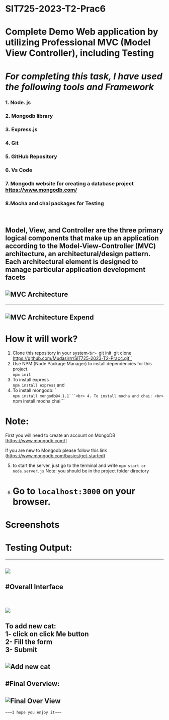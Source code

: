 # SIT725-2023-T2-Prac6

# Complete Demo Web application by utilizing Professional MVC (Model View Controller), including Testing


# ***For completing this task, I have used the following tools and Framework*** <br>

### 1. Node. js <br>

### 2. Mongodb library <br>

### 3. Express.js <br>

### 4. Git <br>

### 5. GitHub Repository <br>

### 6. Vs Code <br>

### 7. Mongodb website for creating a database project https://www.mongodb.com/ <br> 

### 8.Mocha and chai packages for Testing

<br>

Model, View, and Controller are the three primary logical components that make up an
application according to the Model-View-Controller (MVC) architecture, an architectural/design
pattern. Each architectural element is designed to manage particular application development
facets
-------------------------------------
![MVC Architecture](https://github.com/Mudasirrr/SIT725-2023-T2-Prac5/blob/mvc/Screen%20shots/mvc%20arc%201.PNG)
--------------
-------
![MVC Architecture Expend](https://github.com/Mudasirrr/SIT725-2023-T2-Prac5/blob/mvc/Screen%20shots/mvc%20arc%202.PNG)
--------------


# How it will work?

1. Clone this repository in your system``<br>
   ``git init``
   ``git clone https://github.com/Mudasirrr/SIT725-2023-T2-Prac4.git``
2. Use NPM (Node Package Manager) to install dependencies for this project. <br>
   ``npm init``
3. To install express  <br>
   ``npm install express`` and <br>
4. To install mongodb: `<br>
   ``npm install mongodb@4.1.1```<br>
   4. To install mocha and chai: <br>
   ``npm install mocha chai```<br>

# Note:
First you will need to create an account on MongoDB [https://www.mongodb.com/]

If you are new to Mongodb please follow this link (https://www.mongodb.com/basics/get-started)

5. to start the server, just go to the terminal and write ``npm start or node.server.js``
   Note: you should be in the project folder directory
6. Go to `localhost:3000` on your browser. <br>
   =======================================================================================

# Screenshots
# Testing Output:
----------------------------------
![](https://github.com/Mudasirrr/SIT725-2023-T2-Prac6/blob/master/Screen%20shots/testing%20output.PNG)<br>
---------------------------------

#Overall Interface<br><br>
------------------
![](https://github.com/Mudasirrr/SIT725-2023-T2-Prac7/blob/master/Screen%20shots/OOUTPU.PNG)<br>
-----------------
To add new cat:<br>
1- click on click Me button<br>
2- Fill the form<br>
3- Submit<br>
---------

![Add new cat](https://github.com/Mudasirrr/SIT725-2023-T2-Prac5/blob/mvc/Screen%20shots/add%20cat1.PNG)<br>
-----------

#Final Overview:<br>
----------------

![Final Over View](https://github.com/Mudasirrr/SIT725-2023-T2-Prac7/blob/master/Screen%20shots/OOUTPU.PNG)<br>
---------------

    ~~~I hope you enjoy it~~~
